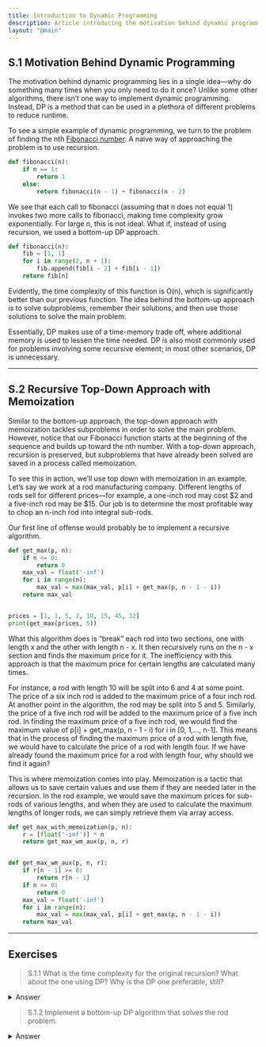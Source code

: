 ```yaml
---
title: Introduction to Dynamic Programming
description: Article introducing the motivation behind dynamic programming and memoization
layout: "@main"
---
```


<script src="https://polyfill.io/v3/polyfill.min.js?features=es6"></script>
<script id="MathJax-script" async src="https://cdn.jsdelivr.net/npm/mathjax@3/es5/tex-mml-chtml.js"></script>
<script type="module" src="https://md-block.verou.me/md-block.js"></script>

## **S.1 Motivation Behind Dynamic Programming**

The motivation behind dynamic programming lies in a single idea—why do something many times when you only need to do it once? Unlike some other algorithms, there isn’t one way to implement dynamic programming. Instead, DP is a method that can be used in a plethora of different problems to reduce runtime.

To see a simple example of dynamic programming, we turn to the problem of finding the nth [Fibonacci number](https://en.wikipedia.org/wiki/Fibonacci_number). A naive way of approaching the problem is to use recursion.

```python
def fibonacci(n):
	if n == 1:
		return 1
	else:
		return fibonacci(n - 1) + fibonacci(n - 2)
```

We see that each call to fibonacci (assuming that n does not equal 1) invokes two more calls to fibonacci, making time complexity grow exponentially. For large n, this is not ideal. What if, instead of using recursion, we used a bottom-up DP approach.

```python
def fibonacci(n):
	fib = [1, 1]
	for i in range(2, n + 1):
		fib.append(fib[i - 2] + fib[i - 1])
	return fib[n]
```

Evidently, the time complexity of this function is O(n), which is significantly better than our previous function. The idea behind the bottom-up approach is to solve subproblems, remember their solutions, and then use those solutions to solve the main problem.

Essentially, DP makes use of a time-memory trade off, where additional memory is used to lessen the time needed. DP is also most commonly used for problems involving some recursive element; in most other scenarios, DP is unnecessary.

---

## **S.2 Recursive Top-Down Approach with Memoization**

Similar to the bottom-up approach, the top-down approach with memoization tackles subproblems in order to solve the main problem. However, notice that our Fibonacci function starts at the beginning of the sequence and builds up toward the nth number. With a top-down approach, recursion is preserved, but subproblems that have already been solved are saved in a process called memoization.

To see this in action, we’ll use top down with memoization in an example. Let’s say we work at a rod manufacturing company. Different lengths of rods sell for different prices—for example, a one-inch rod may cost $2 and a five-inch rod may be $15. Our job is to determine the most profitable way to chop an n-inch rod into integral sub-rods.

Our first line of offense would probably be to implement a recursive algorithm.

```python
def get_max(p, n):
    if n <= 0:
        return 0
    max_val = float('-inf')
    for i in range(n):
        max_val = max(max_val, p[i] + get_max(p, n - 1 - i))
    return max_val


prices = [1, 1, 5, 2, 10, 15, 45, 32]
print(get_max(prices, 5))
```

What this algorithm does is “break” each rod into two sections, one with length x and the other with length n - x. It then recursively runs on the n - x section and finds the maximum price for it. The inefficiency with this approach is that the maximum price for certain lengths are calculated many times.

For instance, a rod with length 10 will be split into 6 and 4 at some point. The price of a six inch rod is added to the maximum price of a four inch rod. At another point in the algorithm, the rod may be split into 5 and 5. Similarly, the price of a five inch rod will be added to the maximum price of a five inch rod. In finding the maximum price of a five inch rod, we would find the maximum value of p[i] + get_max(p, n - 1 - i) for i in [0, 1,…, n-1]. This means that in the process of finding the maximum price of a rod with length five, we would have to calculate the price of a rod with length four. If we have already found the maximum price for a rod with length four, why should we find it again?

This is where memoization comes into play. Memoization is a tactic that allows us to save certain values and use them if they are needed later in the recursion. In the rod example, we would save the maximum prices for sub-rods of various lengths, and when they are used to calculate the maximum lengths of longer rods, we can simply retrieve them via array access.

```python
def get_max_with_memoization(p, n):
    r = [float('-inf')] * n
    return get_max_wm_aux(p, n, r)


def get_max_wm_aux(p, n, r):
    if r[n - 1] >= 0:
        return r[n - 1]
    if n <= 0:
        return 0
    max_val = float('-inf')
    for i in range(n):
        max_val = max(max_val, p[i] + get_max(p, n - 1 - i))
    return max_val
```

---

## **Exercises**

> S.1.1 What is the time complexity for the original recursion? What about the one using DP? Why is the DP one preferable, still?

<details>
    <md-block>
    Both grow exponentially in the worst case, but every case for the original recursion is worse case and the DP approach has better coefficients.
    </md-block>
<summary>Answer</summary>
</details>

> S.1.2 Implement a bottom-up DP algorithm that solves the rod problem.

<details>
    <md-block>
    Code may differ, compare results to memoization or recursion code.
    </md-block>
<summary>Answer</summary>
</details>

